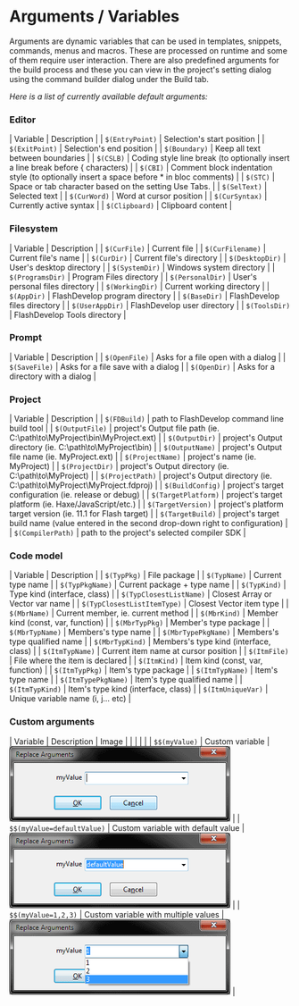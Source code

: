 # Arguments / Variables

Arguments are dynamic variables that can be used in templates, snippets, commands, menus and macros. These are processed on runtime and some of them require user interaction. There are also predefined arguments for the build process and these you can view in the project's setting dialog using the command builder dialog under the Build tab.

_Here is a list of currently available default arguments:_

### Editor

| Variable | Description |
| `$(EntryPoint)` | Selection's start position |
| `$(ExitPoint)` | Selection's end position |
| `$(Boundary)` | Keep all text between boundaries |
| `$(CSLB)` | Coding style line break (to optionally insert a line break before { characters) |
| `$(CBI)` | Comment block indentation style (to optionally insert a space before * in bloc comments) |
| `$(STC)` | Space or tab character based on the setting Use Tabs. |
| `$(SelText)` | Selected text |
| `$(CurWord)` | Word at cursor position |
| `$(CurSyntax)` | Currently active syntax |
| `$(Clipboard)` | Clipboard content |

### Filesystem

| Variable | Description |
| `$(CurFile)` | Current file |
| `$(CurFilename)` | Current file's name |
| `$(CurDir)` | Current file's directory |
| `$(DesktopDir)` | User's desktop directory |
| `$(SystemDir)` | Windows system directory |
| `$(ProgramsDir)` | Program Files directory |
| `$(PersonalDir)` | User's personal files directory |
| `$(WorkingDir)` | Current working directory |
| `$(AppDir)` | FlashDevelop program directory |
| `$(BaseDir)` | FlashDevelop files directory |
| `$(UserAppDir)` | FlashDevelop user directory |
| `$(ToolsDir)` | FlashDevelop Tools directory |

  
### Prompt

| Variable | Description |
| `$(OpenFile)` | Asks for a file open with a dialog |
| `$(SaveFile)` | Asks for a file save with a dialog |
| `$(OpenDir)` | Asks for a directory with a dialog |

  
### Project

| Variable | Description |
| `$(FDBuild)` | path to FlashDevelop command line build tool |
| `$(OutputFile)` | project's Output file path (ie. C:\path\to\MyProject\bin\MyProject.ext) |
| `$(OutputDir)` | project's Output directory (ie. C:\path\to\MyProject\bin) |
| `$(OutputName)` | project's Output file name (ie. MyProject.ext) |
| `$(ProjectName)` | project's name (ie. MyProject) |
| `$(ProjectDir)` | project's Output directory (ie. C:\path\to\MyProject) |
| `$(ProjectPath)` | project's Output directory (ie. C:\path\to\MyProject\MyProject.fdproj) |
| `$(BuildConfig)` | project's target configuration (ie. release or debug) |
| `$(TargetPlatform)` | project's target platform (ie. Haxe/JavaScript/etc.) |
| `$(TargetVersion)` | project's platform target version (ie. 11.1 for Flash target) |
| `$(TargetBuild)` | project's target build name (value entered in the second drop-down right to configuration) |
| `$(CompilerPath)` | path to the project's selected compiler SDK |
  
### Code model

| Variable | Description |
| `$(TypPkg)` | File package |
| `$(TypName)` | Current type name |
| `$(TypPkgName)` | Current package + type name |
| `$(TypKind)` | Type kind (interface, class) |
| `$(TypClosestListName)` | Closest Array or Vector var name |
| `$(TypClosestListItemType)` | Closest Vector item type |
| `$(MbrName)` | Current member, ie. current method |
| `$(MbrKind)` | Member kind (const, var, function) |
| `$(MbrTypPkg)` | Member's type package |
| `$(MbrTypName)` | Members's type name |
| `$(MbrTypePkgName)` | Members's type qualified name |
| `$(MbrTypKind)` | Members's type kind (interface, class) |
| `$(ItmTypName)` | Current item name at cursor position |
| `$(ItmFile)` | File where the item is declared |
| `$(ItmKind)` | Item kind (const, var, function) |
| `$(ItmTypPkg)` | Item's type package |
| `$(ItmTypName)` | Item's type name |
| `$(ItmTypePkgName)` | Item's type qualified name |
| `$(ItmTypKind)` | Item's type kind (interface, class) |
| `$(ItmUniqueVar)` | Unique variable name (i, j... etc) |

### Custom arguments

| Variable | Description | Image | 
|  |  |  |
| `$$(myValue)` | Custom variable | ![custom arguments](img/custom-argument-1.png) |
| `$$(myValue=defaultValue)` | Custom variable with default value | ![custom arguments](img/custom-argument-2.png) |
| `$$(myValue=1,2,3)` | Custom variable with multiple values | ![custom arguments](img/custom-argument-3.png) |

